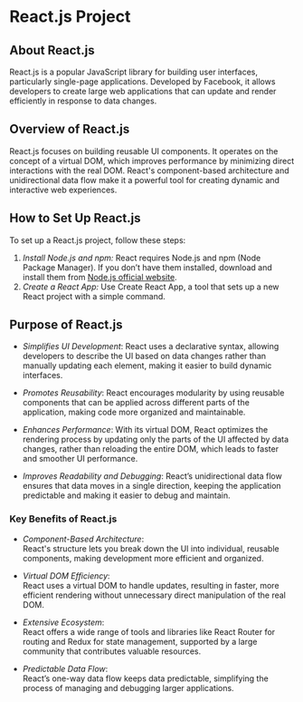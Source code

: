 # React.js Project

## About React.js
React.js is a popular JavaScript library for building user interfaces, particularly single-page applications. Developed by Facebook, it allows developers to create large web applications that can update and render efficiently in response to data changes.

## Overview of React.js
React.js focuses on building reusable UI components. It operates on the concept of a virtual DOM, which improves performance by minimizing direct interactions with the real DOM. React's component-based architecture and unidirectional data flow make it a powerful tool for creating dynamic and interactive web experiences.

## How to Set Up React.js
To set up a React.js project, follow these steps:

1. *Install Node.js and npm:* React requires Node.js and npm (Node Package Manager). If you don’t have them installed, download and install them from [Node.js official website](https://nodejs.org/).
2. *Create a React App:* Use Create React App, a tool that sets up a new React project with a simple command.

## Purpose of React.js

- *Simplifies UI Development*: React uses a declarative syntax, allowing developers to describe the UI based on data changes rather than manually updating each element, making it easier to build dynamic interfaces.

- *Promotes Reusability*: React encourages modularity by using reusable components that can be applied across different parts of the application, making code more organized and maintainable.

- *Enhances Performance*: With its virtual DOM, React optimizes the rendering process by updating only the parts of the UI affected by data changes, rather than reloading the entire DOM, which leads to faster and smoother UI performance.

- *Improves Readability and Debugging*: React’s unidirectional data flow ensures that data moves in a single direction, keeping the application predictable and making it easier to debug and maintain.

### Key Benefits of React.js

- *Component-Based Architecture*:  
  React's structure lets you break down the UI into individual, reusable components, making development more efficient and organized.

- *Virtual DOM Efficiency*:  
  React uses a virtual DOM to handle updates, resulting in faster, more efficient rendering without unnecessary direct manipulation of the real DOM.

- *Extensive Ecosystem*:  
  React offers a wide range of tools and libraries like React Router for routing and Redux for state management, supported by a large community that contributes valuable resources.

- *Predictable Data Flow*:  
  React’s one-way data flow keeps data predictable, simplifying the process of managing and debugging larger applications.
